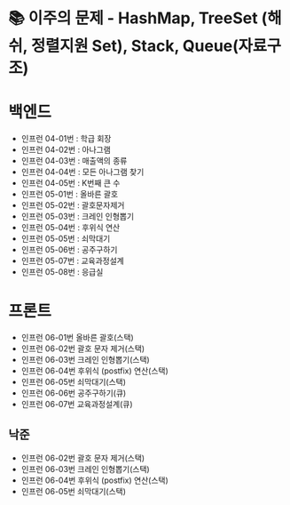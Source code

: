 # 📚 이주의 문제 - HashMap, TreeSet (해쉬, 정렬지원 Set), Stack, Queue(자료구조)

# 백엔드
- 인프런 04-01번 : 학급 회장
- 인프런 04-02번 : 아나그램
- 인프런 04-03번 : 매출액의 종류
- 인프런 04-04번 : 모든 아나그램 찾기
- 인프런 04-05번 : K번째 큰 수
- 인프런 05-01번 : 올바른 괄호
- 인프런 05-02번 : 괄호문자제거
- 인프런 05-03번 : 크레인 인형뽑기
- 인프런 05-04번 : 후위식 연산
- 인프런 05-05번 : 쇠막대기
- 인프런 05-06번 : 공주구하기
- 인프런 05-07번 : 교육과정설계
- 인프런 05-08번 : 응급실


# 프론트
- 인프런 06-01번 올바른 괄호(스택)
- 인프런 06-02번 괄호 문자 제거(스택)
- 인프런 06-03번 크레인 인형뽑기(스택)
- 인프런 06-04번 후위식 (postfix) 연산(스택)
- 인프런 06-05번 쇠막대기(스택)
- 인프런 06-06번 공주구하기(큐)
- 인프런 06-07번 교육과정설계(큐)

## 낙준
- 인프런 06-02번 괄호 문자 제거(스택)
- 인프런 06-03번 크레인 인형뽑기(스택)
- 인프런 06-04번 후위식 (postfix) 연산(스택)
- 인프런 06-05번 쇠막대기(스택)

